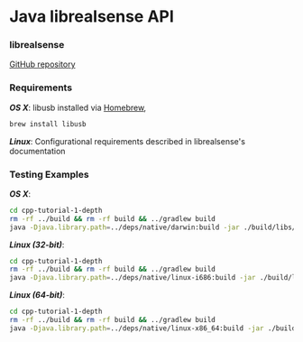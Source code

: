 # Java librealsense API

### librealsense
[GitHub repository](https://github.com/IntelRealSense/librealsense.git)

### Requirements
***OS X***: libusb installed via [Homebrew](http://brew.sh),
```sh
brew install libusb
```

***Linux***: Configurational requirements described in librealsense's documentation

### Testing Examples
***OS X***:
```sh
cd cpp-tutorial-1-depth
rm -rf ../build && rm -rf build && ../gradlew build
java -Djava.library.path=../deps/native/darwin:build -jar ./build/libs/cpp-tutorial-1-depth-1.0-SNAPSHOT.jar
```

***Linux (32-bit)***:
```sh
cd cpp-tutorial-1-depth
rm -rf ../build && rm -rf build && ../gradlew build
java -Djava.library.path=../deps/native/linux-i686:build -jar ./build/libs/cpp-tutorial-1-depth-1.0-SNAPSHOT.jar
```

***Linux (64-bit)***:
```sh
cd cpp-tutorial-1-depth
rm -rf ../build && rm -rf build && ../gradlew build
java -Djava.library.path=../deps/native/linux-x86_64:build -jar ./build/libs/cpp-tutorial-1-depth-1.0-SNAPSHOT.jar
```
